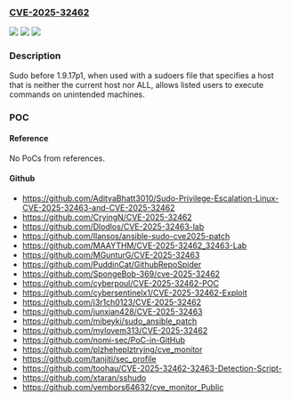 ### [CVE-2025-32462](https://cve.mitre.org/cgi-bin/cvename.cgi?name=CVE-2025-32462)
![](https://img.shields.io/static/v1?label=Product&message=Sudo&color=blue)
![](https://img.shields.io/static/v1?label=Version&message=1.8.8%20&color=brightgreen)
![](https://img.shields.io/static/v1?label=Vulnerability&message=CWE-863%20Incorrect%20Authorization&color=brightgreen)

### Description

Sudo before 1.9.17p1, when used with a sudoers file that specifies a host that is neither the current host nor ALL, allows listed users to execute commands on unintended machines.

### POC

#### Reference
No PoCs from references.

#### Github
- https://github.com/AdityaBhatt3010/Sudo-Privilege-Escalation-Linux-CVE-2025-32463-and-CVE-2025-32462
- https://github.com/CryingN/CVE-2025-32462
- https://github.com/Dlodlos/CVE-2025-32463-lab
- https://github.com/Ilansos/ansible-sudo-cve2025-patch
- https://github.com/MAAYTHM/CVE-2025-32462_32463-Lab
- https://github.com/MGunturG/CVE-2025-32463
- https://github.com/PuddinCat/GithubRepoSpider
- https://github.com/SpongeBob-369/cve-2025-32462
- https://github.com/cyberpoul/CVE-2025-32462-POC
- https://github.com/cybersentinelx1/CVE-2025-32462-Exploit
- https://github.com/j3r1ch0123/CVE-2025-32462
- https://github.com/junxian428/CVE-2025-32463
- https://github.com/mibeyki/sudo_ansible_patch
- https://github.com/mylovem313/CVE-2025-32462
- https://github.com/nomi-sec/PoC-in-GitHub
- https://github.com/plzheheplztrying/cve_monitor
- https://github.com/tanjiti/sec_profile
- https://github.com/toohau/CVE-2025-32462-32463-Detection-Script-
- https://github.com/xtaran/sshudo
- https://github.com/yembors64632/cve_monitor_Public

